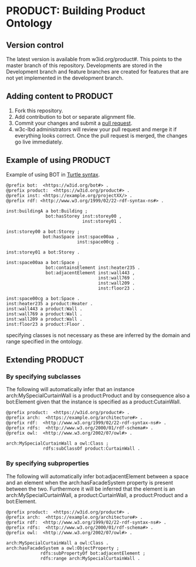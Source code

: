 # PRODUCT: Building Product Ontology

## Version control
The latest version is available from w3id.org/product#. This points to the master branch of this repository.
Developments are stored in the Development branch and feature branches are created for features that are not yet implemented in the development branch.

## Adding content to PRODUCT
1. Fork this repository. 
2. Add contribution to bot or separate alignment file.
3. Commit your changes and submit a [pull request](https://github.com/perma-id/w3id.org/pulls).
4. w3c-lbd administrators will review your pull request and merge it if everything looks correct. Once the pull request is merged, the changes go live immediately.

## Example of using PRODUCT

Example of using BOT in [Turtle syntax](https://www.w3.org/TeamSubmission/turtle/).
```turtle
@prefix bot:  <https://w3id.org/bot#> .
@prefix product:  <https://w3id.org/product#> .
@prefix inst: <https://example.org/projectXX/> .
@prefix rdf: <http://www.w3.org/1999/02/22-rdf-syntax-ns#> .

inst:buildingA a bot:Building ;
               bot:hasStorey inst:storey00 ,
                             inst:storey01 .
							 
inst:storey00 a bot:Storey ;
              bot:hasSpace inst:space00aa ,
                           inst:space00cg .
						   
inst:storey01 a bot:Storey .

inst:space00aa a bot:Space ;
               bot:containsElement inst:heater235 .
               bot:adjacentElement inst:wall443 ,
                                   inst:wall769 .
                                   inst:wall209 .
                                   inst:floor23 .
								   
inst:space00cg a bot:Space .
inst:heater235 a product:Heater .
inst:wall443 a product:Wall .
inst:wall769 a product:Wall .
inst:wall209 a product:Wall .
inst:floor23 a product:Floor .
```
specifying classes is not necessary as these are inferred by the domain and range specified in the ontology.

## Extending PRODUCT
### By specifying subclasses
The following will automatically infer that an instance arch:MySpecialCurtainWall is a product:Product and by consequence also a bot:Element given that the instance is specified as a product:CutainWall.
```turtle
@prefix product:  <https://w3id.org/product#> .
@prefix arch:  <https://example.org/architecture#> .
@prefix rdf:  <http://www.w3.org/1999/02/22-rdf-syntax-ns#> .
@prefix rdfs:  <http://www.w3.org/2000/01/rdf-schema#> .
@prefix owl:  <http://www.w3.org/2002/07/owl#> .

arch:MySpecialCurtainWall a owl:Class ;
              rdfs:subClassOf product:CurtainWall .
```
### By specifying subproperties
The following will automatically infer bot:adjacentElement between a space and an element when the arch:hasFacadeSystem property is present between the two. Furthermore it will be inferred that the element is an arch:MySpecialCurtainWall, a product:CurtainWall, a product:Product and a bot:Element.
```turtle
@prefix product:  <https://w3id.org/product#> .
@prefix arch:  <https://example.org/architecture#> .
@prefix rdf:  <http://www.w3.org/1999/02/22-rdf-syntax-ns#> .
@prefix rdfs:  <http://www.w3.org/2000/01/rdf-schema#> .
@prefix owl:  <http://www.w3.org/2002/07/owl#> .

arch:MySpecialCurtainWall a owl:Class .
arch:hasFacadeSystem a owl:ObjectProperty ;
             rdfs:subPropertyOf bot:adjacentElement ;
             rdfs:range arch:MySpecialCurtainWall .
```
